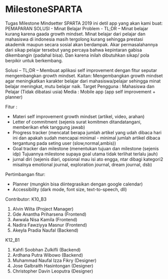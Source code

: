 # MilestoneSPARTA
Tugas Milestone Mindsetter SPARTA 2019
ini detil app yang akan kami buat:
PEMAPARAN SOLUSI - Minat Belajar
Problem - TL;DR – Minat belajar kurang karena gaada growth mindset.
Minat belajar dari pelajar dan mahasiswa di indonesia masih tergolong kurang sehingga prestasi akademik maupun secara sosial akan berdampak. Akar permasalahannya dari sikap pelajar tersebut yang percaya bahwa kepintaran gabisa dikembangin (padahal bisa). Dan karena inilah dibutuhkan sikap/ pola berpikir untuk berkembang.

Solusi – TL;DR – Membuat aplikasi self improvement dengan fitur seputar mengembangkan growth mindset.
Kaitan: Mengembangkan growth mindset agar meningkatkan karakter belajar dari mahasiswa/pelajar sehingga minat belajar meningkat, mutu belajar naik.
Target Pengguna : Mahasiswa dan Pelajar (Tidak dibatasi usia)
Media : Mobile app (app self improvement + planner)

Fitur : 
- Materi self improvement growth mindset (artikel, video, arahan)
- Letter of commitment (sejenis surat komitmen ditandatangani, memberikan efek tanggung jawab)
- Progress tracker (mencatat berapa jumlah artikel yang udah dibaca hari ini dan apakah sudah mencapai minimal - minimal jumlah artikel dibaca tergantung pada seting user (slow,normal,ambis))
- Goal tracker dan milestone (menentukan tujuan dan milestone (sejenis idp) Tujuannya milestone supaya goal utama tidak terlihat terlalu jauh)
- jurnal diri (sejenis diari, opsional mau isi ato engga, ntar dibagi kategori2 misalnya emotional journal, exploration journal, dream journal, dsb)

Pertimbangan fitur:
- Planner (mungkin bisa diintegrasikan dengan google calendar)
- Accessibility (dark mode, font size, text-to-speech, dll)

Contributor:
K10_B3
1. Alvin Wilta                 (Project Manager)
2. Gde Anantha Priharsena      (Frontend)
3. Awwala Nisa Kamila          (Frontend)
4. Nadira Fawziyya Masnur      (Frontend)
5. Akeyla Pradia Naufal        (Backend)

K12_B1
1. Kahfi Soobhan Zulkifli      (Backend)
2. Ardhana Putra Wibowo        (Backend)
3. Muhammad Naufal Izza Fikry  (Designer)
4. Jose Galbraith Hasintongan  (Designer)
5. Christopher Davin Leoputra  (Designer)
